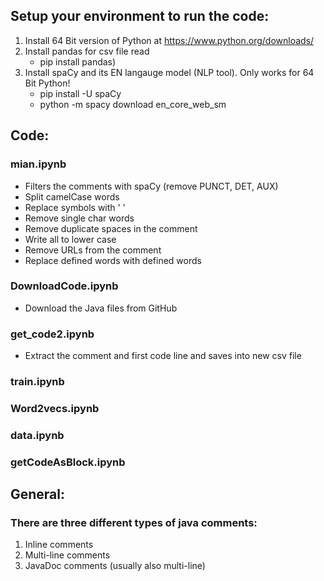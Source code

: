 ## Setup your environment to run the code:

1. Install 64 Bit version of Python at https://www.python.org/downloads/
2. Install pandas for csv file read 
	- pip install pandas)
3. Install spaCy and its EN langauge model (NLP tool). Only works for 64 Bit Python!
	- pip install -U spaCy
	- python -m spacy download en_core_web_sm


## Code:
### mian.ipynb
- Filters the comments with spaCy (remove PUNCT, DET, AUX)
- Split camelCase words
- Replace symbols with ' '
- Remove single char words
- Remove duplicate spaces in the comment
- Write all to lower case
- Remove URLs from the comment
- Replace defined words with defined words

### DownloadCode.ipynb
- Download the Java files from GitHub

### get_code2.ipynb
- Extract the comment and first code line and saves into new csv file

### train.ipynb

### Word2vecs.ipynb

### data.ipynb

### getCodeAsBlock.ipynb


## General:
### There are three different types of java comments:
1. Inline comments
2. Multi-line comments
3. JavaDoc comments (usually also multi-line)